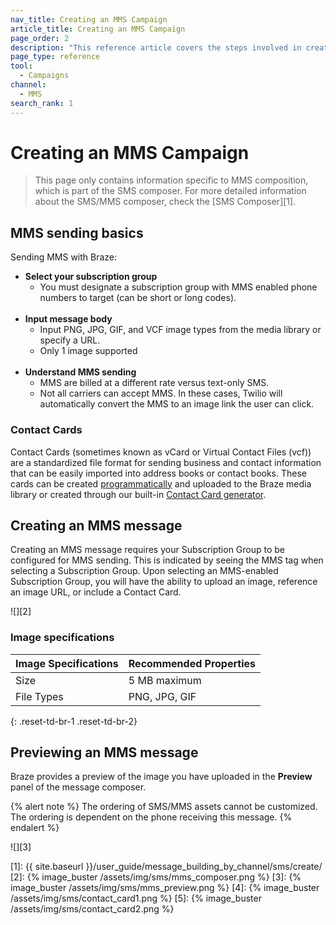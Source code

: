 ```yaml
---
nav_title: Creating an MMS Campaign
article_title: Creating an MMS Campaign
page_order: 2
description: "This reference article covers the steps involved in creating, sending, and previewing an MMS message."
page_type: reference
tool:
  - Campaigns
channel:
  - MMS
search_rank: 1  
---
```


# Creating an MMS Campaign

> This page only contains information specific to MMS composition, which is part of the SMS composer. For more detailed information about the SMS/MMS composer, check the [SMS Composer][1].

## MMS sending basics

Sending MMS with Braze:

- **Select your subscription group**
  - You must designate a subscription group with MMS enabled phone numbers to target (can be short or long codes).<br><br>
- **Input message body**
  - Input PNG, JPG, GIF, and VCF image types from the media library or specify a URL.
  - Only 1 image supported<br><br>
- **Understand MMS sending**
  - MMS are billed at a different rate versus text-only SMS.
  - Not all carriers can accept MMS. In these cases, Twilio will automatically convert the MMS to an image link the user can click.

### Contact Cards

Contact Cards (sometimes known as vCard or Virtual Contact Files (vcf)) are a standardized file format for sending business and contact information that can be easily imported into address books or contact books. These cards can be created [programmatically](https://www.twilio.com/blog/send-vcard-twilio-sms) and uploaded to the Braze media library or created through our built-in [Contact Card generator]({{site.baseurl}}/user_guide/message_building_by_channel/sms/mms/contact_card/).

## Creating an MMS message

Creating an MMS message requires your Subscription Group to be configured for MMS sending. This is indicated by seeing the MMS tag when selecting a Subscription Group. Upon selecting an MMS-enabled Subscription Group, you will have the ability to upload an image, reference an image URL, or include a Contact Card.

![][2]

### Image specifications

**Image Specifications** | **Recommended Properties**
--- | ---
Size | 5&nbsp;MB maximum
File Types | PNG, JPG, GIF
{: .reset-td-br-1 .reset-td-br-2}

## Previewing an MMS message

Braze provides a preview of the image you have uploaded in the **Preview** panel of the message composer. 

{% alert note %}
The ordering of SMS/MMS assets cannot be customized. The ordering is dependent on the phone receiving this message.
{% endalert %}

![][3]


[1]: {{ site.baseurl }}/user_guide/message_building_by_channel/sms/create/
[2]: {% image_buster /assets/img/sms/mms_composer.png %}
[3]: {% image_buster /assets/img/sms/mms_preview.png %}
[4]: {% image_buster /assets/img/sms/contact_card1.png %}
[5]: {% image_buster /assets/img/sms/contact_card2.png %}
